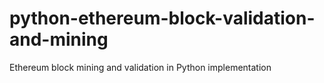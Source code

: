 # python-ethereum-block-validation-and-mining
Ethereum block mining and validation in Python implementation
